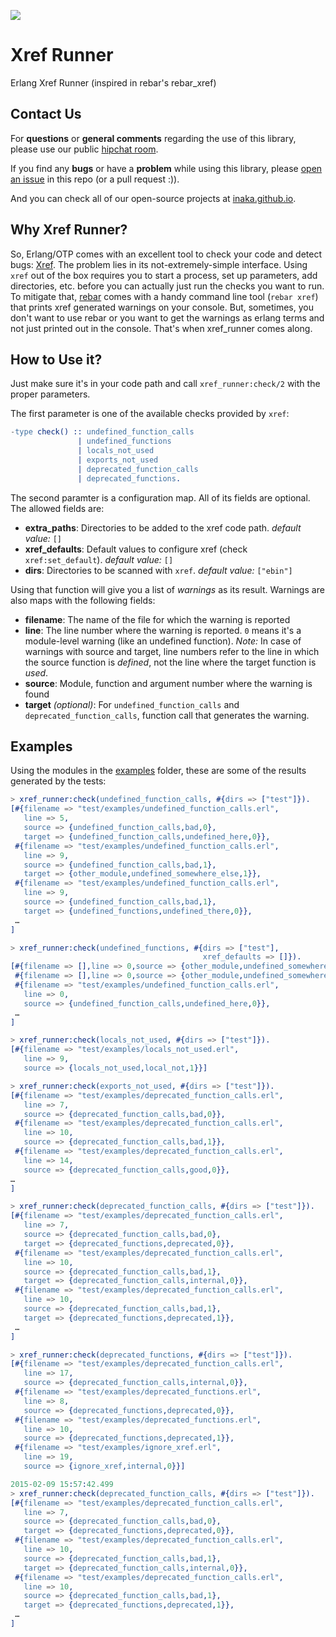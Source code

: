 ![](http://www.mindsmart.com.br/wp-content/uploads/2014/07/paulie-juno-mocinhos.jpg)

# Xref Runner
Erlang Xref Runner (inspired in rebar's rebar_xref)

## Contact Us
For **questions** or **general comments** regarding the use of this library,
please use our public [hipchat room](https://www.hipchat.com/gpBpW3SsT).

If you find any **bugs** or have a **problem** while using this library, please
[open an issue](https://github.com/inaka/elvis/issues/new) in this repo
(or a pull request :)).

And you can check all of our open-source projects at [inaka.github.io](http://inaka.github.io).

## Why Xref Runner?
So, Erlang/OTP comes with an excellent tool to check your code and detect bugs: [Xref](http://www.erlang.org/doc/apps/tools/xref_chapter.html).
The problem lies in its not-extremely-simple interface. Using `xref` out of the box requires you to start a process, set up parameters, add directories, etc. before you can actually just run the checks you want to run.
To mitigate that, [rebar](http://github.com/rebar/rebar) comes with a handy command line tool (`rebar xref`) that prints xref generated warnings on your console.
But, sometimes, you don't want to use rebar or you want to get the warnings as erlang terms and not just printed out in the console.
That's when xref_runner comes along.

## How to Use it?
Just make sure it's in your code path and call `xref_runner:check/2` with the proper parameters.

The first parameter is one of the available checks provided by `xref`:
```erlang
-type check() :: undefined_function_calls
               | undefined_functions
               | locals_not_used
               | exports_not_used
               | deprecated_function_calls
               | deprecated_functions.
```

The second paramter is a configuration map. All of its fields are optional. The allowed fields are:

* **extra_paths**: Directories to be added to the xref code path. _default value:_ `[]`
* **xref_defaults**: Default values to configure xref (check `xref:set_default`). _default value:_ `[]`
* **dirs**: Directories to be scanned with `xref`. _default value:_ `["ebin"]`

Using that function will give you a list of _warnings_ as its result. Warnings are also maps with the following fields:

* **filename**: The name of the file for which the warning is reported
* **line**: The line number where the warning is reported. `0` means it's a module-level warning (like an undefined function). _Note:_ In case of warnings with source and target, line numbers refer to the line in which the source function is _defined_, not the line where the target function is _used_.
* **source**: Module, function and argument number where the warning is found
* **target** _(optional)_: For `undefined_function_calls` and `deprecated_function_calls`, function call that generates the warning.

## Examples
Using the modules in the [examples](test/examples) folder, these are some of the results generated by the tests:

```erlang
> xref_runner:check(undefined_function_calls, #{dirs => ["test"]}).
[#{filename => "test/examples/undefined_function_calls.erl",
   line => 5,
   source => {undefined_function_calls,bad,0},
   target => {undefined_function_calls,undefined_here,0}},
 #{filename => "test/examples/undefined_function_calls.erl",
   line => 9,
   source => {undefined_function_calls,bad,1},
   target => {other_module,undefined_somewhere_else,1}},
 #{filename => "test/examples/undefined_function_calls.erl",
   line => 9,
   source => {undefined_function_calls,bad,1},
   target => {undefined_functions,undefined_there,0}},
 …
]
```

```erlang
> xref_runner:check(undefined_functions, #{dirs => ["test"],
                                           xref_defaults => []}).
[#{filename => [],line => 0,source => {other_module,undefined_somewhere_else,0}},
 #{filename => [],line => 0,source => {other_module,undefined_somewhere_else,1}},
 #{filename => "test/examples/undefined_function_calls.erl",
   line => 0,
   source => {undefined_function_calls,undefined_here,0}},
 …
]
```

```erlang
> xref_runner:check(locals_not_used, #{dirs => ["test"]}).
[#{filename => "test/examples/locals_not_used.erl",
   line => 9,
   source => {locals_not_used,local_not,1}}]
```

```erlang
> xref_runner:check(exports_not_used, #{dirs => ["test"]}).
[#{filename => "test/examples/deprecated_function_calls.erl",
   line => 7,
   source => {deprecated_function_calls,bad,0}},
 #{filename => "test/examples/deprecated_function_calls.erl",
   line => 10,
   source => {deprecated_function_calls,bad,1}},
 #{filename => "test/examples/deprecated_function_calls.erl",
   line => 14,
   source => {deprecated_function_calls,good,0}},
…
]
```

```erlang
> xref_runner:check(deprecated_function_calls, #{dirs => ["test"]}).
[#{filename => "test/examples/deprecated_function_calls.erl",
   line => 7,
   source => {deprecated_function_calls,bad,0},
   target => {deprecated_functions,deprecated,0}},
 #{filename => "test/examples/deprecated_function_calls.erl",
   line => 10,
   source => {deprecated_function_calls,bad,1},
   target => {deprecated_function_calls,internal,0}},
 #{filename => "test/examples/deprecated_function_calls.erl",
   line => 10,
   source => {deprecated_function_calls,bad,1},
   target => {deprecated_functions,deprecated,1}},
 …
]
```

```erlang
> xref_runner:check(deprecated_functions, #{dirs => ["test"]}).
[#{filename => "test/examples/deprecated_function_calls.erl",
   line => 17,
   source => {deprecated_function_calls,internal,0}},
 #{filename => "test/examples/deprecated_functions.erl",
   line => 8,
   source => {deprecated_functions,deprecated,0}},
 #{filename => "test/examples/deprecated_functions.erl",
   line => 10,
   source => {deprecated_functions,deprecated,1}},
 #{filename => "test/examples/ignore_xref.erl",
   line => 19,
   source => {ignore_xref,internal,0}}]
```

```erlang
2015-02-09 15:57:42.499
> xref_runner:check(deprecated_function_calls, #{dirs => ["test"]}).
[#{filename => "test/examples/deprecated_function_calls.erl",
   line => 7,
   source => {deprecated_function_calls,bad,0},
   target => {deprecated_functions,deprecated,0}},
 #{filename => "test/examples/deprecated_function_calls.erl",
   line => 10,
   source => {deprecated_function_calls,bad,1},
   target => {deprecated_function_calls,internal,0}},
 #{filename => "test/examples/deprecated_function_calls.erl",
   line => 10,
   source => {deprecated_function_calls,bad,1},
   target => {deprecated_functions,deprecated,1}},
 …
]
```
